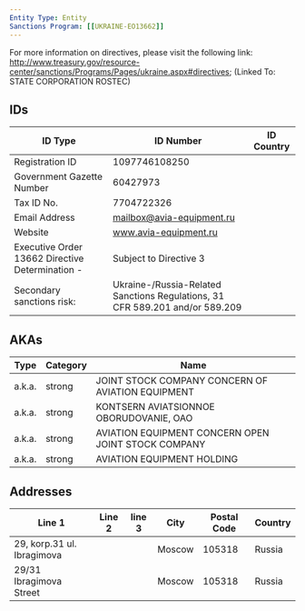 ```yaml
---
Entity Type: Entity
Sanctions Program: [[UKRAINE-EO13662]]
---
```

For more information on directives, please visit the following link: http://www.treasury.gov/resource-center/sanctions/Programs/Pages/ukraine.aspx#directives; (Linked To: STATE CORPORATION ROSTEC)

## IDs
| ID Type | ID Number | ID Country |
|---------|-----------|------------|
| Registration ID | 1097746108250 |  |
| Government Gazette Number | 60427973 |  |
| Tax ID No. | 7704722326 |  |
| Email Address | mailbox@avia-equipment.ru |  |
| Website | www.avia-equipment.ru |  |
| Executive Order 13662 Directive Determination - | Subject to Directive 3 |  |
| Secondary sanctions risk: | Ukraine-/Russia-Related Sanctions Regulations, 31 CFR 589.201 and/or 589.209 |  |


## AKAs
| Type | Category | Name      | 
|------|----------|-----------|
| a.k.a. | strong | JOINT STOCK COMPANY CONCERN OF AVIATION EQUIPMENT |
| a.k.a. | strong | KONTSERN AVIATSIONNOE OBORUDOVANIE, OAO |
| a.k.a. | strong | AVIATION EQUIPMENT CONCERN OPEN JOINT STOCK COMPANY |
| a.k.a. | strong | AVIATION EQUIPMENT HOLDING |


## Addresses
| Line 1 | Line 2 | line 3 | City | Postal Code| Country | 
|--------|--------|--------|------|------------|---------|
| 29, korp.31 ul. Ibragimova |  |  | Moscow | 105318 | Russia |
| 29/31 Ibragimova Street |  |  | Moscow | 105318 | Russia |

